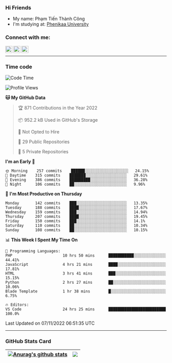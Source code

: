 ### Hi Friends

- My name: Phạm Tiến Thành Công
- I'm studying at: [Phenikaa University]


### Connect with me:
[<img align="left" alt="PhamTienThanhCong | Facebook" width="22px" src="https://upload.wikimedia.org/wikipedia/commons/thumb/1/16/Facebook-icon-1.png/640px-Facebook-icon-1.png" />][facebook]
[<img align="left" alt="PhamTienThanhCong | Zalo" width="22px" src="https://www.anphatpc.com.vn/template/anphat_2020v2/images/icon-zalo.jpg" />][zalo]
[<img align="left" alt="PhamTienThanhCong | LinkedIn" width="22px" src="https://cdn3.iconfinder.com/data/icons/inficons/512/linkedin.png" />][linkedin]

<br />

---

### Time code

<!--START_SECTION:waka-->
![Code Time](http://img.shields.io/badge/Code%20Time-676%20hrs%2017%20mins-blue)

![Profile Views](http://img.shields.io/badge/Profile%20Views-9-blue)

**🐱 My GitHub Data** 

> 🏆 871 Contributions in the Year 2022
 > 
> 📦 952.2 kB Used in GitHub's Storage 
 > 
> 🚫 Not Opted to Hire
 > 
> 📜 29 Public Repositories 
 > 
> 🔑 5 Private Repositories  
 > 
**I'm an Early 🐤** 

```text
🌞 Morning    257 commits    ██████░░░░░░░░░░░░░░░░░░░   24.15% 
🌆 Daytime    315 commits    ███████░░░░░░░░░░░░░░░░░░   29.61% 
🌃 Evening    386 commits    █████████░░░░░░░░░░░░░░░░   36.28% 
🌙 Night      106 commits    ██░░░░░░░░░░░░░░░░░░░░░░░   9.96%

```
📅 **I'm Most Productive on Thursday** 

```text
Monday       142 commits    ███░░░░░░░░░░░░░░░░░░░░░░   13.35% 
Tuesday      188 commits    ████░░░░░░░░░░░░░░░░░░░░░   17.67% 
Wednesday    159 commits    ███░░░░░░░░░░░░░░░░░░░░░░   14.94% 
Thursday     207 commits    ████░░░░░░░░░░░░░░░░░░░░░   19.45% 
Friday       150 commits    ███░░░░░░░░░░░░░░░░░░░░░░   14.1% 
Saturday     110 commits    ██░░░░░░░░░░░░░░░░░░░░░░░   10.34% 
Sunday       108 commits    ██░░░░░░░░░░░░░░░░░░░░░░░   10.15%

```


📊 **This Week I Spent My Time On** 

```text
💬 Programming Languages: 
PHP                      10 hrs 50 mins      ███████████░░░░░░░░░░░░░░   44.41% 
JavaScript               4 hrs 21 mins       ████░░░░░░░░░░░░░░░░░░░░░   17.81% 
HTML                     3 hrs 41 mins       ███░░░░░░░░░░░░░░░░░░░░░░   15.15% 
Python                   2 hrs 27 mins       ██░░░░░░░░░░░░░░░░░░░░░░░   10.06% 
Blade Template           1 hr 38 mins        █░░░░░░░░░░░░░░░░░░░░░░░░   6.75%

🔥 Editors: 
VS Code                  24 hrs 25 mins      █████████████████████████   100.0%

```


 Last Updated on 07/11/2022 06:51:35 UTC
<!--END_SECTION:waka-->

---

### GitHub Stats Card

| <a href="https://github.com/phamtienthanhcong"><img align="center" src="https://github-readme-stats.vercel.app/api?username=PhamTienThanhCong&show_icons=true&include_all_commits=true&theme=buefy&hide_border=true&theme=ocean_dark" alt="Anurag's github stats" /></a> | <a href="https://github.com/phamtienthanhcong"><img align="center" src="https://github-readme-stats.vercel.app/api/top-langs/?username=PhamTienThanhCong&layout=compact&theme=buefy&hide_border=true&theme=ocean_dark" /></a> |
| ------------- | ------------- |

[Phenikaa University]: https://phenikaa-uni.edu.vn/vi
[facebook]: https://www.facebook.com/phamtienthanhcong
[linkedin]: https://linkedin.com/in/phamtienthanhcong
[zalo]: https://zalo.me/0396396332
[tiktok]: https://www.tiktok.com/@phamtienthanhcong
[web]: https://github.com/PhamTienThanhCong/web_dev
[min project]: https://github.com/PhamTienThanhCong/Project-Of-Web
[c and cpp]: https://github.com/PhamTienThanhCong/Code_C_and_Cpro
[python]: https://github.com/PhamTienThanhCong/Python_beginer
